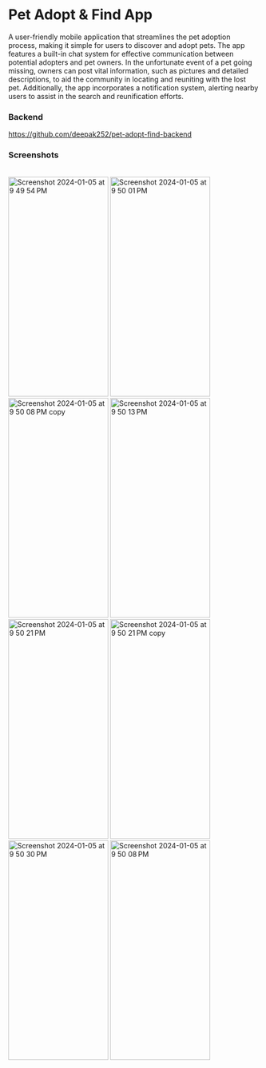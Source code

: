 # Pet Adopt & Find App

A user-friendly mobile application that streamlines the pet adoption process, making it simple for users to discover and adopt pets. The app features a built-in chat system for effective communication between potential adopters and pet owners. In the unfortunate event of a pet going missing, owners can post vital information, such as pictures and detailed descriptions, to aid the community in locating and reuniting with the lost pet. Additionally, the app incorporates a notification system, alerting nearby users to assist in the search and reunification efforts. 

### Backend
  https://github.com/deepak252/pet-adopt-find-backend

### Screenshots
<br>
<img height="440" width="200" alt="Screenshot 2024-01-05 at 9 49 54 PM" src="https://github.com/deepak252/pet-adopt-find-frontend/assets/72331440/ccaf56ff-bc17-4222-bb5f-15bf60b7d81d">
<img height="440" width="200" alt="Screenshot 2024-01-05 at 9 50 01 PM" src="https://github.com/deepak252/pet-adopt-find-frontend/assets/72331440/0ee48694-33dd-4008-a85a-cd7296c1b102">
<img height="440" width="200" alt="Screenshot 2024-01-05 at 9 50 08 PM copy" src="https://github.com/deepak252/pet-adopt-find-frontend/assets/72331440/6e2bfcde-5dd7-47be-af37-4a60389be6b7">
<img height="440" width="200" alt="Screenshot 2024-01-05 at 9 50 13 PM" src="https://github.com/deepak252/pet-adopt-find-frontend/assets/72331440/9fa6b41f-ba73-423d-ade4-6fd53d39f8af">
<img height="440" width="200" alt="Screenshot 2024-01-05 at 9 50 21 PM" src="https://github.com/deepak252/pet-adopt-find-frontend/assets/72331440/4d8508c9-d662-4025-8303-1847fd154018">
<img height="440" width="200" alt="Screenshot 2024-01-05 at 9 50 21 PM copy" src="https://github.com/deepak252/pet-adopt-find-frontend/assets/72331440/0149855d-f353-45d5-a913-673bea81bb5c">
<img height="440" width="200" alt="Screenshot 2024-01-05 at 9 50 30 PM" src="https://github.com/deepak252/pet-adopt-find-frontend/assets/72331440/51dd7b9a-c22b-454c-97b5-dd8433abc2e7">
<img height="440" width="200" alt="Screenshot 2024-01-05 at 9 50 08 PM" src="https://github.com/deepak252/pet-adopt-find-frontend/assets/72331440/1a5392df-2b79-4283-b822-b3e780c3048d">
